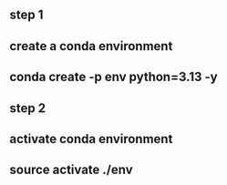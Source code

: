 ## step 1
## create a conda environment
## conda create -p env python=3.13 -y

## step 2 
## activate conda environment
## source activate ./env


